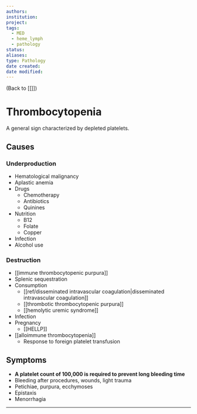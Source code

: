 ```yaml
---
authors: 
institution: 
project: 
tags:
  - MED
  - heme_lymph
  - pathology
status: 
aliases: 
type: Pathology
date created: 
date modified:
---
```

(Back to [[]])

# Thrombocytopenia

A general sign characterized by depleted platelets.
## Causes
### Underproduction
- Hematological malignancy 
- Aplastic anemia
- Drugs
	- Chemotherapy
	- Antibiotics
	- Quinines
- Nutrition
	- B12
	- Folate
	- Copper
- Infection
- Alcohol use
### Destruction
- [[immune thrombocytopenic purpura]]
- Splenic sequestration
- Consumption
	- [[ref/disseminated intravascular coagulation|disseminated intravascular coagulation]]
	- [[thrombotic thrombocytopenic purpura]]
	- [[hemolytic uremic syndrome]]
- Infection
- Pregnancy
	- [[HELLP]]
- [[alloimmune thrombocytopenia]]
	- Response to foreign platelet transfusion
## Symptoms
- **A platelet count of 100,000 is required to prevent long bleeding time**
- Bleeding after procedures, wounds, light trauma
- Petichiae, purpura, ecchymoses
- Epistaxis
- Menorrhagia

---
